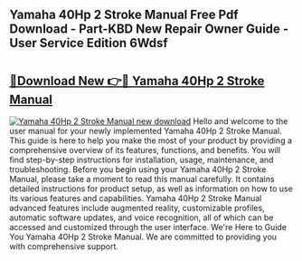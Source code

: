 ## Yamaha 40Hp 2 Stroke Manual Free Pdf Download - Part-KBD New Repair Owner Guide - User Service Edition 6Wdsf

# <h2><a href="http://bc62061.oget.top/?id=Yamaha+40Hp+2+Stroke+Manual">🔗Download New 👉🔴 Yamaha 40Hp 2 Stroke Manual</a></h2>

[![Yamaha 40Hp 2 Stroke Manual new download](https://i.imgur.com/5g1atiW.png)](http://bc62061.oget.top/?id=Yamaha+40Hp+2+Stroke+Manual)
Hello and welcome to the user manual for your newly implemented Yamaha 40Hp 2 Stroke Manual. This guide is here to help you make the most of your product by providing a comprehensive overview of its features, functions, and benefits. You will find step-by-step instructions for installation, usage, maintenance, and troubleshooting. Before you begin using your Yamaha 40Hp 2 Stroke Manual, please take a moment to read this manual carefully. It contains detailed instructions for product setup, as well as information on how to use its various features and capabilities. Yamaha 40Hp 2 Stroke Manual advanced features include augmented reality, customizable profiles, automatic software updates, and voice recognition, all of which can be accessed and customized through the user interface. We're Here to Guide You Yamaha 40Hp 2 Stroke Manual. We are committed to providing you with comprehensive support.
